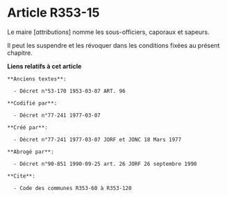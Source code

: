 # Article R353-15

Le maire [*attributions*] nomme les sous-officiers, caporaux et sapeurs.

Il peut les suspendre et les révoquer dans les conditions fixées au présent chapitre.

**Liens relatifs à cet article**

	**Anciens textes**:

	  - Décret n°53-170 1953-03-07 ART. 96

	**Codifié par**:

	  - Décret n°77-241 1977-03-07

	**Créé par**:

	  - Décret n°77-241 1977-03-07 JORF et JONC 18 Mars 1977

	**Abrogé par**:

	  - Décret n°90-851 1990-09-25 art. 26 JORF 26 septembre 1990

	**Cite**:

	  - Code des communes R353-60 à R353-120
